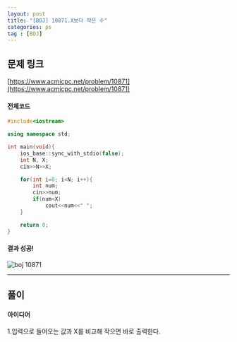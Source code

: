 ```yaml
---
layout: post
title: "[BOJ] 10871.X보다 작은 수"
categories: ps
tag : [BOJ]
---
```


## 문제 링크<br>
 [https://www.acmicpc.net/problem/10871](https://www.acmicpc.net/problem/10871)<br>

#### 전체코드<br>
```cpp
#include<iostream>

using namespace std;

int main(void){
    ios_base::sync_with_stdio(false);
    int N, X;
    cin>>N>>X;

    for(int i=0; i<N; i++){
        int num;
        cin>>num;
        if(num<X)
            cout<<num<<" ";
    }

    return 0;
}
```

#### 결과 성공!<br>
![boj 10871](https://krispedia.github.io/assets/images/boj_10871.jpg)

---

## 풀이<br>

#### 아이디어 <br>
1.입력으로 들어오는 값과 X를 비교해 작으면 바로 출력한다.<br>
